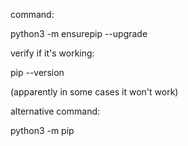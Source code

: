 
command:

python3 -m ensurepip --upgrade

verify if it's working:

pip --version

(apparently in some cases it won't work)

alternative command:

python3 -m pip
